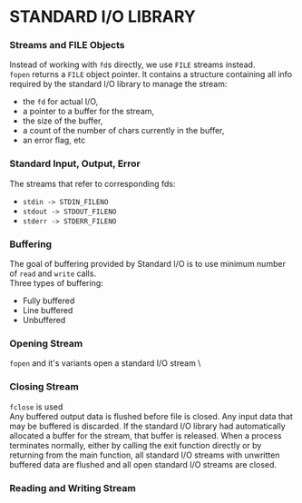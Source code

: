 # STANDARD I/O LIBRARY

### Streams and FILE Objects

Instead of working with `fd`s directly, we use `FILE` streams instead. \
`fopen` returns a `FILE` object pointer. It contains a structure containing all info required by the standard I/O library to manage the stream:
- the `fd` for actual I/O,
- a pointer to a buffer for the stream,
- the size of the buffer,
- a count of the number of chars currently in the buffer,
- an error flag, etc

### Standard Input, Output, Error

The streams that refer to corresponding fds:

- `stdin -> STDIN_FILENO`
- `stdout -> STDOUT_FILENO`
- `stderr -> STDERR_FILENO`

### Buffering

The goal of buffering provided by Standard I/O is to use minimum number of `read` and `write` calls. \
Three types of buffering:
- Fully buffered
- Line buffered
- Unbuffered

### Opening Stream

`fopen` and it's variants open a standard I/O stream \

### Closing Stream

`fclose` is used \
Any buffered output data is flushed before file is closed. Any input data that may be buffered is discarded. If the standard I/O library had automatically allocated a buffer for the stream, that buffer is released.
When a process terminates normally, either by calling the exit function directly or by returning from the main function, all standard I/O streams with unwritten buffered data are flushed and all open standard I/O streams are closed.

### Reading and Writing Stream


